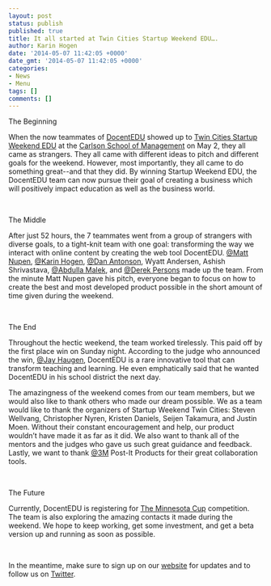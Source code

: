 ```yaml
---
layout: post
status: publish
published: true
title: It all started at Twin Cities Startup Weekend EDU….
author: Karin Hogen
date: '2014-05-07 11:42:05 +0000'
date_gmt: '2014-05-07 11:42:05 +0000'
categories:
- News
- Menu
tags: []
comments: []
---
```

<p>The Beginning</p>
<p>When the now teammates of <a href="http://docentedu.com/">DocentEDU</a> showed up to <a href="http://twincitiesedu.startupweekend.org/">Twin Cities Startup Weekend EDU</a> at the <a href="http://www.carlsonschool.umn.edu/">Carlson School of Management</a> on May 2, they all came as strangers. They all came with different ideas to pitch and different goals for the weekend. However, most importantly, they all came to do something great--and that they did. By winning Startup Weekend EDU, the DocentEDU team can now pursue their goal of creating a business which will positively impact education as well as the business world.</p>
<p>&nbsp;</p>
<p>The Middle</p>
<p>After just 52 hours, the 7 teammates went from a group of strangers with diverse goals, to a tight-knit team with one goal: transforming the way we interact with online content by creating the web tool DocentEDU. <a href="https://twitter.com/mattnupen">@Matt Nupen</a>, <a href="https://twitter.com/KarinHogen">@Karin Hogen</a>, <a href="https://twitter.com/DanAntonson">@Dan Antonson</a>, Wyatt Andersen, Ashish Shrivastava, <a href="https://twitter.com/Abdulla_Malek">@Abdulla Malek</a>, and <a href="https://twitter.com/DerekPersons">@Derek Persons</a> made up the team. From the minute Matt Nupen gave his pitch, everyone began to focus on how to create the best and most developed product possible in the short amount of time given during the weekend.</p>
<p>&nbsp;</p>
<p>The End</p>
<p>Throughout the hectic weekend, the team worked tirelessly. This paid off by the first place win on Sunday night. According to the judge who announced the win, <a href="https://twitter.com/Soup192">@Jay Haugen</a>, DocentEDU is a rare innovative tool that can transform teaching and learning. He even emphatically said that he wanted DocentEDU in his school district the next day.</p>
<p>The amazingness of the weekend comes from our team members, but we would also like to thank others who made our dream possible. We as a team would like to thank the organizers of Startup Weekend Twin Cities: Steven Wellvang, Christopher Nyren, Kristen Daniels, Seijen Takamura, and Justin Moen. Without their constant encouragement and help, our product wouldn’t have made it as far as it did. We also want to thank all of the mentors and the judges who gave us such great guidance and feedback. Lastly, we want to thank <a href="https://twitter.com/3MNews">@3M</a> Post-It Products for their great collaboration tools.</p>
<p>&nbsp;</p>
<p>The Future</p>
<p>Currently, DocentEDU is registering for <a href="http://www.breakthroughideas.org/‎">The Minnesota Cup</a> competition. The team is also exploring the amazing contacts it made during the weekend. We hope to keep working, get some investment, and get a beta version up and running as soon as possible.</p>
<p>&nbsp;</p>
<p>In the meantime, make sure to sign up on our <a href="http://docentedu.com">website</a> for updates and to follow us on <a href="https://twitter.com/DocentEDU">Twitter</a>.</p>
